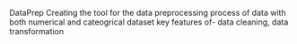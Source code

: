DataPrep
Creating the tool for the data preprocessing process of data with both numerical and cateogrical dataset 
key features of- data cleaning, data transformation 
